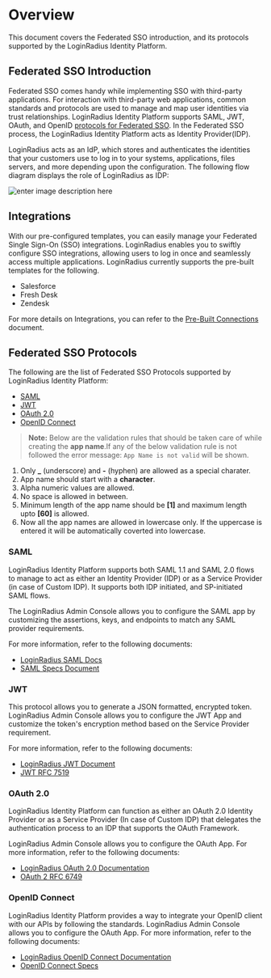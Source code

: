 # Overview

This document covers the Federated SSO introduction, and its protocols supported by the LoginRadius Identity Platform.

## Federated SSO Introduction

Federated SSO comes handy while implementing SSO with third-party applications. For interaction with third-party web applications, common standards and protocols are used to manage and map user identities via trust relationships. LoginRadius Identity Platform supports SAML, JWT, OAuth, and OpenID [protocols for Federated SSO](#federatedssoprotocols1). In the Federated SSO process, the LoginRadius Identity Platform acts as Identity Provider(IDP).

LoginRadius acts as an IdP, which stores and authenticates the identities that your customers use to log in to your systems, applications, files servers, and more depending upon the configuration. The following flow diagram displays the role of LoginRadius as IDP:

![enter image description here](https://apidocs.lrcontent.com/images/LoginRadius-as-an-Identity-Provider_293735eda5f26474d76.65203454.png "diagram")

## Integrations

With our pre-configured templates, you can easily manage your Federated Single Sign-On (SSO) integrations. LoginRadius enables you to swiftly configure SSO integrations, allowing users to log in once and seamlessly access multiple applications.
LoginRadius currently supports the pre-built templates for the following.

- Salesforce
- Fresh Desk
- Zendesk

For more details on Integrations, you can refer to the [Pre-Built Connections](https://www.loginradius.com/legacy/docs/single-sign-on/tutorial/federated-sso/pre-built-connections/) document.


## Federated SSO Protocols

The following are the list of Federated SSO Protocols supported by LoginRadius Identity Platform:

- [SAML](#saml2)
- [JWT](#jwt3)
- [OAuth 2.0](#oauth4)
- [OpenID Connect](#openidconnect5)

> **Note:** Below are the validation rules that should be taken care of while creating the **app name**.If any of the below validation rule is not followed the error message: `App Name is not valid` will be shown.

1. Only **\_** (underscore) and **-** (hyphen) are allowed as a special charater.
2. App name should start with a **character**.
3. Alpha numeric values are allowed.
4. No space is allowed in between.
5. Minimum length of the app name should be **[1]** and maximum length upto **[60]** is allowed.
6. Now all the app names are allowed in lowercase only. If the uppercase is entered it will be automatically coverted into lowercase.

### SAML

LoginRadius Identity Platform supports both SAML 1.1 and SAML 2.0 flows to manage to act as either an Identity Provider (IDP) or as a Service Provider (in case of Custom IDP). It supports both IDP initiated, and SP-initiated SAML flows.

The LoginRadius Admin Console allows you to configure the SAML app by customizing the assertions, keys, and endpoints to match any SAML provider requirements.

For more information, refer to the following documents:

- [LoginRadius SAML Docs](https://www.loginradius.com/legacy/docs/api/v2/single-sign-on/saml-security-assertion-markup-language)
- [SAML Specs Document](http://saml.xml.org/saml-specifications)

### JWT

This protocol allows you to generate a JSON formatted, encrypted token. LoginRadius Admin Console allows you to configure the JWT App and customize the token's encryption method based on the Service Provider requirement.

For more information, refer to the following documents:

- [LoginRadius JWT Document](https://www.loginradius.com/legacy/docs/api/v2/single-sign-on/jwt-login)
- [JWT RFC 7519](https://tools.ietf.org/html/rfc7519)

### OAuth 2.0

LoginRadius Identity Platform can function as either an OAuth 2.0 Identity Provider or as a Service Provider (In case of Custom IDP) that delegates the authentication process to an IDP that supports the OAuth Framework.

LoginRadius Admin Console allows you to configure the OAuth App. For more information, refer to the following documents:

- [LoginRadius OAuth 2.0 Documentation](https://www.loginradius.com/legacy/docs/single-sign-on/tutorial/federated-sso/oauth-2-0/oauth-2-0-overview/)
- [OAuth 2 RFC 6749](https://tools.ietf.org/html/rfc6749)

### OpenID Connect

LoginRadius Identity Platform provides a way to integrate your OpenID client with our APIs by following the standards. LoginRadius Admin Console allows you to configure the OAuth App. For more information, refer to the following documents:

- [LoginRadius OpenID Connect Documentation](https://www.loginradius.com/legacy/docs/api/v2/single-sign-on/openid)
- [OpenID Connect Specs](https://openid.net/specs/openid-authentication-2_0.html)


<!--
### Delegation

The delegation concept comes in picture when the SSO needs to be implemented between the applications having different login forms or when the third-party application stores the passwords of your customers.

LoginRadius Delegation APIs cover the following two flows that allow you to:

- Delegate the full authentication via the [Delegation Authentication API](https://www.loginradius.com/legacy/docs/api/v2/single-sign-on/delegation-login-api).
- Delegate the password management via the [Password Delegation API](https://www.loginradius.com/legacy/docs/single-sign-on/password-delegation-api/). Password delegation allows you to use a third-party service to store your passwords rather than LoginRadius Cloud Directory.

-->
